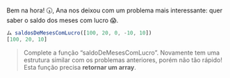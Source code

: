 Bem na hora! :clock530:, Ana nos deixou com um problema mais interessante: quer saber o saldo dos meses com lucro :scream:.

```javascript
ム saldosDeMesesComLucro([100, 20, 0, -10, 10])
[100, 20, 10]
```
> Complete a função “saldoDeMesesComLucro”. Novamente tem uma estrutura similar com os problemas anteriores, porém não tão rápido! Esta função precisa **retornar um array**.

